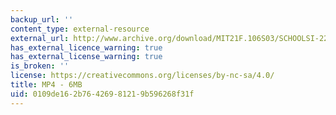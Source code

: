 ```yaml
---
backup_url: ''
content_type: external-resource
external_url: http://www.archive.org/download/MIT21F.106S03/SCHOOLSI-220k.mp4
has_external_licence_warning: true
has_external_license_warning: true
is_broken: ''
license: https://creativecommons.org/licenses/by-nc-sa/4.0/
title: MP4 - 6MB
uid: 0109de16-2b76-4269-8121-9b596268f31f
---
```

